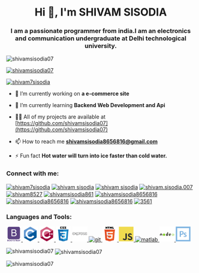 <h1 align="center">Hi 👋, I'm SHIVAM SISODIA</h1>
<h3 align="center">I am a passionate programmer from india.I am an electronics and communication undergraduate at Delhi technological university.</h3>

<p align="left"> <img src="https://komarev.com/ghpvc/?username=shivamsisodia07&label=Profile%20views&color=0e75b6&style=flat" alt="shivamsisodia07" /> </p>

<p align="left"> <a href="https://github.com/ryo-ma/github-profile-trophy"><img src="https://github-profile-trophy.vercel.app/?username=shivamsisodia07" alt="shivamsisodia07" /></a> </p>

<p align="left"> <a href="https://twitter.com/shivam7sisodia" target="blank"><img src="https://img.shields.io/twitter/follow/shivam7sisodia?logo=twitter&style=for-the-badge" alt="shivam7sisodia" /></a> </p>

- 🔭 I’m currently working on **a e-commerce site**

- 🌱 I’m currently learning **Backend Web Development and Api**

- 👨‍💻 All of my projects are available at [https://github.com/shivamsisodia07](https://github.com/shivamsisodia07)

- 📫 How to reach me **shivamsisodia8656816@gmail.com**

- ⚡ Fun fact **Hot water will turn into ice faster than cold water.**

<h3 align="left">Connect with me:</h3>
<p align="left">
<a href="https://twitter.com/shivam7sisodia" target="blank"><img align="center" src="https://raw.githubusercontent.com/rahuldkjain/github-profile-readme-generator/master/src/images/icons/Social/twitter.svg" alt="shivam7sisodia" height="30" width="40" /></a>
<a href="https://linkedin.com/in/shivam sisodia" target="blank"><img align="center" src="https://raw.githubusercontent.com/rahuldkjain/github-profile-readme-generator/master/src/images/icons/Social/linked-in-alt.svg" alt="shivam sisodia" height="30" width="40" /></a>
<a href="https://fb.com/shivam sisodia" target="blank"><img align="center" src="https://raw.githubusercontent.com/rahuldkjain/github-profile-readme-generator/master/src/images/icons/Social/facebook.svg" alt="shivam sisodia" height="30" width="40" /></a>
<a href="https://instagram.com/shivam.sisodia.007" target="blank"><img align="center" src="https://raw.githubusercontent.com/rahuldkjain/github-profile-readme-generator/master/src/images/icons/Social/instagram.svg" alt="shivam.sisodia.007" height="30" width="40" /></a>
<a href="https://www.codechef.com/users/shivam8527" target="blank"><img align="center" src="https://cdn.jsdelivr.net/npm/simple-icons@3.1.0/icons/codechef.svg" alt="shivam8527" height="30" width="40" /></a>
<a href="https://www.hackerrank.com/shivamsisodia861" target="blank"><img align="center" src="https://raw.githubusercontent.com/rahuldkjain/github-profile-readme-generator/master/src/images/icons/Social/hackerrank.svg" alt="shivamsisodia861" height="30" width="40" /></a>
<a href="https://codeforces.com/profile/shivamsisodia8656816" target="blank"><img align="center" src="https://raw.githubusercontent.com/rahuldkjain/github-profile-readme-generator/master/src/images/icons/Social/codeforces.svg" alt="shivamsisodia8656816" height="30" width="40" /></a>
<a href="https://www.leetcode.com/shivamsisodia8656816" target="blank"><img align="center" src="https://raw.githubusercontent.com/rahuldkjain/github-profile-readme-generator/master/src/images/icons/Social/leet-code.svg" alt="shivamsisodia8656816" height="30" width="40" /></a>
<a href="https://auth.geeksforgeeks.org/user/shivamsisodia8656816" target="blank"><img align="center" src="https://raw.githubusercontent.com/rahuldkjain/github-profile-readme-generator/master/src/images/icons/Social/geeks-for-geeks.svg" alt="shivamsisodia8656816" height="30" width="40" /></a>
<a href="https://discord.gg/3561" target="blank"><img align="center" src="https://raw.githubusercontent.com/rahuldkjain/github-profile-readme-generator/master/src/images/icons/Social/discord.svg" alt="3561" height="30" width="40" /></a>
</p>

<h3 align="left">Languages and Tools:</h3>
<p align="left"> <a href="https://getbootstrap.com" target="_blank" rel="noreferrer"> <img src="https://raw.githubusercontent.com/devicons/devicon/master/icons/bootstrap/bootstrap-plain-wordmark.svg" alt="bootstrap" width="40" height="40"/> </a> <a href="https://www.cprogramming.com/" target="_blank" rel="noreferrer"> <img src="https://raw.githubusercontent.com/devicons/devicon/master/icons/c/c-original.svg" alt="c" width="40" height="40"/> </a> <a href="https://www.w3schools.com/cpp/" target="_blank" rel="noreferrer"> <img src="https://raw.githubusercontent.com/devicons/devicon/master/icons/cplusplus/cplusplus-original.svg" alt="cplusplus" width="40" height="40"/> </a> <a href="https://www.w3schools.com/css/" target="_blank" rel="noreferrer"> <img src="https://raw.githubusercontent.com/devicons/devicon/master/icons/css3/css3-original-wordmark.svg" alt="css3" width="40" height="40"/> </a> <a href="https://expressjs.com" target="_blank" rel="noreferrer"> <img src="https://raw.githubusercontent.com/devicons/devicon/master/icons/express/express-original-wordmark.svg" alt="express" width="40" height="40"/> </a> <a href="https://git-scm.com/" target="_blank" rel="noreferrer"> <img src="https://www.vectorlogo.zone/logos/git-scm/git-scm-icon.svg" alt="git" width="40" height="40"/> </a> <a href="https://www.w3.org/html/" target="_blank" rel="noreferrer"> <img src="https://raw.githubusercontent.com/devicons/devicon/master/icons/html5/html5-original-wordmark.svg" alt="html5" width="40" height="40"/> </a> <a href="https://developer.mozilla.org/en-US/docs/Web/JavaScript" target="_blank" rel="noreferrer"> <img src="https://raw.githubusercontent.com/devicons/devicon/master/icons/javascript/javascript-original.svg" alt="javascript" width="40" height="40"/> </a> <a href="https://www.mathworks.com/" target="_blank" rel="noreferrer"> <img src="https://upload.wikimedia.org/wikipedia/commons/2/21/Matlab_Logo.png" alt="matlab" width="40" height="40"/> </a> <a href="https://nodejs.org" target="_blank" rel="noreferrer"> <img src="https://raw.githubusercontent.com/devicons/devicon/master/icons/nodejs/nodejs-original-wordmark.svg" alt="nodejs" width="40" height="40"/> </a> <a href="https://www.photoshop.com/en" target="_blank" rel="noreferrer"> <img src="https://raw.githubusercontent.com/devicons/devicon/master/icons/photoshop/photoshop-line.svg" alt="photoshop" width="40" height="40"/> </a> </p>

<p><img align="left" src="https://github-readme-stats.vercel.app/api/top-langs?username=shivamsisodia07&show_icons=true&locale=en&layout=compact" alt="shivamsisodia07" /></p>

<p>&nbsp;<img align="center" src="https://github-readme-stats.vercel.app/api?username=shivamsisodia07&show_icons=true&locale=en" alt="shivamsisodia07" /></p>

<p><img align="center" src="https://github-readme-streak-stats.herokuapp.com/?user=shivamsisodia07&" alt="shivamsisodia07" /></p>

